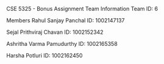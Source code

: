 CSE 5325 - Bonus Assignment
Team Information
Team ID: 6

Members
Rahul Sanjay Panchal
ID: 1002147137

Sejal Prithviraj Chavan
ID: 1002152342

Ashritha Varma Pamudurthy
ID: 1002165358

Harsha Potluri
ID: 1002162450

